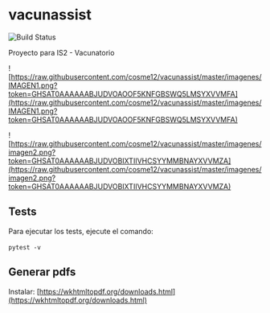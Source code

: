 # vacunassist

![Build Status](https://github.com/cosme12/vacunassist/workflows/Python%20application/badge.svg)

Proyecto para IS2 - Vacunatorio

![https://raw.githubusercontent.com/cosme12/vacunassist/master/imagenes/IMAGEN1.png?token=GHSAT0AAAAAABJUDVOAOOF5KNFGBSWQ5LMSYXVVMFA](https://raw.githubusercontent.com/cosme12/vacunassist/master/imagenes/IMAGEN1.png?token=GHSAT0AAAAAABJUDVOAOOF5KNFGBSWQ5LMSYXVVMFA)

![https://raw.githubusercontent.com/cosme12/vacunassist/master/imagenes/imagen2.png?token=GHSAT0AAAAAABJUDVOBIXTIIVHCSYYMMBNAYXVVMZA](https://raw.githubusercontent.com/cosme12/vacunassist/master/imagenes/imagen2.png?token=GHSAT0AAAAAABJUDVOBIXTIIVHCSYYMMBNAYXVVMZA)

## Tests

Para ejecutar los tests, ejecute el comando:

`pytest -v`


## Generar pdfs

Instalar: [https://wkhtmltopdf.org/downloads.html](https://wkhtmltopdf.org/downloads.html)

